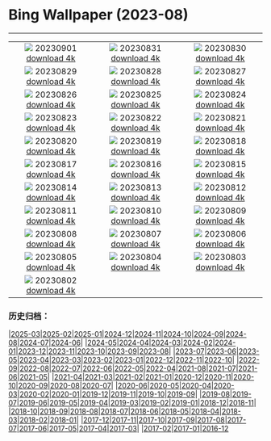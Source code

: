 # Bing Wallpaper (2023-08)
**************
| | | |
| :----: | :----: | :----: |
| ![](https://www.bing.com/th?id=OHR.IronwoodCactus_EN-US2823371711_1920x1080.jpg) 20230901 [download 4k](https://www.bing.com/th?id=OHR.IronwoodCactus_EN-US2823371711_UHD.jpg) | ![](https://www.bing.com/th?id=OHR.NingalooShark_EN-US2673625094_1920x1080.jpg) 20230831 [download 4k](https://www.bing.com/th?id=OHR.NingalooShark_EN-US2673625094_UHD.jpg) | ![](https://www.bing.com/th?id=OHR.TetonBison_EN-US5358590688_1920x1080.jpg) 20230830 [download 4k](https://www.bing.com/th?id=OHR.TetonBison_EN-US5358590688_UHD.jpg) |
| ![](https://www.bing.com/th?id=OHR.DubrovnikHarbor_EN-US2498064362_1920x1080.jpg) 20230829 [download 4k](https://www.bing.com/th?id=OHR.DubrovnikHarbor_EN-US2498064362_UHD.jpg) | ![](https://www.bing.com/th?id=OHR.JejuIsland_EN-US2402698261_1920x1080.jpg) 20230828 [download 4k](https://www.bing.com/th?id=OHR.JejuIsland_EN-US2402698261_UHD.jpg) | ![](https://www.bing.com/th?id=OHR.MuseumIsland_EN-US2197808554_1920x1080.jpg) 20230827 [download 4k](https://www.bing.com/th?id=OHR.MuseumIsland_EN-US2197808554_UHD.jpg) |
| ![](https://www.bing.com/th?id=OHR.YellowstoneFalls_EN-US1964232839_1920x1080.jpg) 20230826 [download 4k](https://www.bing.com/th?id=OHR.YellowstoneFalls_EN-US1964232839_UHD.jpg) | ![](https://www.bing.com/th?id=OHR.SharkFinCove_EN-US1070740515_1920x1080.jpg) 20230825 [download 4k](https://www.bing.com/th?id=OHR.SharkFinCove_EN-US1070740515_UHD.jpg) | ![](https://www.bing.com/th?id=OHR.SkogafossWaterfall_EN-US0919190171_1920x1080.jpg) 20230824 [download 4k](https://www.bing.com/th?id=OHR.SkogafossWaterfall_EN-US0919190171_UHD.jpg) |
| ![](https://www.bing.com/th?id=OHR.TunisiaAmphitheatre_EN-US0644159608_1920x1080.jpg) 20230823 [download 4k](https://www.bing.com/th?id=OHR.TunisiaAmphitheatre_EN-US0644159608_UHD.jpg) | ![](https://www.bing.com/th?id=OHR.EmeraldLakeYukon_EN-US0522450551_1920x1080.jpg) 20230822 [download 4k](https://www.bing.com/th?id=OHR.EmeraldLakeYukon_EN-US0522450551_UHD.jpg) | ![](https://www.bing.com/th?id=OHR.StartPointLight_EN-US0323042936_1920x1080.jpg) 20230821 [download 4k](https://www.bing.com/th?id=OHR.StartPointLight_EN-US0323042936_UHD.jpg) |
| ![](https://www.bing.com/th?id=OHR.CameraSquirrel_EN-US0174540169_1920x1080.jpg) 20230820 [download 4k](https://www.bing.com/th?id=OHR.CameraSquirrel_EN-US0174540169_UHD.jpg) | ![](https://www.bing.com/th?id=OHR.AvatarMountain_EN-US0084042494_1920x1080.jpg) 20230819 [download 4k](https://www.bing.com/th?id=OHR.AvatarMountain_EN-US0084042494_UHD.jpg) | ![](https://www.bing.com/th?id=OHR.SequoiaSunlight_EN-US6214316930_1920x1080.jpg) 20230818 [download 4k](https://www.bing.com/th?id=OHR.SequoiaSunlight_EN-US6214316930_UHD.jpg) |
| ![](https://www.bing.com/th?id=OHR.KeyWestBridge_EN-US9752501933_1920x1080.jpg) 20230817 [download 4k](https://www.bing.com/th?id=OHR.KeyWestBridge_EN-US9752501933_UHD.jpg) | ![](https://www.bing.com/th?id=OHR.TaorminaSquare_EN-US9553838481_1920x1080.jpg) 20230816 [download 4k](https://www.bing.com/th?id=OHR.TaorminaSquare_EN-US9553838481_UHD.jpg) | ![](https://www.bing.com/th?id=OHR.GeckoLeaf_EN-US4138920498_1920x1080.jpg) 20230815 [download 4k](https://www.bing.com/th?id=OHR.GeckoLeaf_EN-US4138920498_UHD.jpg) |
| ![](https://www.bing.com/th?id=OHR.PerseidsOregon_EN-US9307597393_1920x1080.jpg) 20230814 [download 4k](https://www.bing.com/th?id=OHR.PerseidsOregon_EN-US9307597393_UHD.jpg) | ![](https://www.bing.com/th?id=OHR.ThreeElephants_EN-US3930300492_1920x1080.jpg) 20230813 [download 4k](https://www.bing.com/th?id=OHR.ThreeElephants_EN-US3930300492_UHD.jpg) | ![](https://www.bing.com/th?id=OHR.JupiterArtland_EN-US8317170258_1920x1080.jpg) 20230812 [download 4k](https://www.bing.com/th?id=OHR.JupiterArtland_EN-US8317170258_UHD.jpg) |
| ![](https://www.bing.com/th?id=OHR.WorldLionDay_EN-US3311213683_1920x1080.jpg) 20230811 [download 4k](https://www.bing.com/th?id=OHR.WorldLionDay_EN-US3311213683_UHD.jpg) | ![](https://www.bing.com/th?id=OHR.BathurstArt_EN-US3084378813_1920x1080.jpg) 20230810 [download 4k](https://www.bing.com/th?id=OHR.BathurstArt_EN-US3084378813_UHD.jpg) | ![](https://www.bing.com/th?id=OHR.InfinityTaipei_EN-US3008697284_1920x1080.jpg) 20230809 [download 4k](https://www.bing.com/th?id=OHR.InfinityTaipei_EN-US3008697284_UHD.jpg) |
| ![](https://www.bing.com/th?id=OHR.BodieNC_EN-US2693689463_1920x1080.jpg) 20230808 [download 4k](https://www.bing.com/th?id=OHR.BodieNC_EN-US2693689463_UHD.jpg) | ![](https://www.bing.com/th?id=OHR.NaganoPond_EN-US2600828175_1920x1080.jpg) 20230807 [download 4k](https://www.bing.com/th?id=OHR.NaganoPond_EN-US2600828175_UHD.jpg) | ![](https://www.bing.com/th?id=OHR.AtlanticPuffin_EN-US6337041297_1920x1080.jpg) 20230806 [download 4k](https://www.bing.com/th?id=OHR.AtlanticPuffin_EN-US6337041297_UHD.jpg) |
| ![](https://www.bing.com/th?id=OHR.GothicRuins_EN-US2341737381_1920x1080.jpg) 20230805 [download 4k](https://www.bing.com/th?id=OHR.GothicRuins_EN-US2341737381_UHD.jpg) | ![](https://www.bing.com/th?id=OHR.ZelenciSprings_EN-US2246293953_1920x1080.jpg) 20230804 [download 4k](https://www.bing.com/th?id=OHR.ZelenciSprings_EN-US2246293953_UHD.jpg) | ![](https://www.bing.com/th?id=OHR.CapitolButte_EN-US2124222699_1920x1080.jpg) 20230803 [download 4k](https://www.bing.com/th?id=OHR.CapitolButte_EN-US2124222699_UHD.jpg) |
| ![](https://www.bing.com/th?id=OHR.DenaliClimber_EN-US1974827525_1920x1080.jpg) 20230802 [download 4k](https://www.bing.com/th?id=OHR.DenaliClimber_EN-US1974827525_UHD.jpg) |  |  |

### 历史归档：

|[2025-03](bing/2025-03/2025-03.md)|[2025-02](bing/2025-02/2025-02.md)|[2025-01](bing/2025-01/2025-01.md)|[2024-12](bing/2024-12/2024-12.md)|[2024-11](bing/2024-11/2024-11.md)|[2024-10](bing/2024-10/2024-10.md)|[2024-09](bing/2024-09/2024-09.md)|[2024-08](bing/2024-08/2024-08.md)|[2024-07](bing/2024-07/2024-07.md)|[2024-06](bing/2024-06/2024-06.md)|
|[2024-05](bing/2024-05/2024-05.md)|[2024-04](bing/2024-04/2024-04.md)|[2024-03](bing/2024-03/2024-03.md)|[2024-02](bing/2024-02/2024-02.md)|[2024-01](bing/2024-01/2024-01.md)|[2023-12](bing/2023-12/2023-12.md)|[2023-11](bing/2023-11/2023-11.md)|[2023-10](bing/2023-10/2023-10.md)|[2023-09](bing/2023-09/2023-09.md)|[2023-08](bing/2023-08/2023-08.md)|
|[2023-07](bing/2023-07/2023-07.md)|[2023-06](bing/2023-06/2023-06.md)|[2023-05](bing/2023-05/2023-05.md)|[2023-04](bing/2023-04/2023-04.md)|[2023-03](bing/2023-03/2023-03.md)|[2023-02](bing/2023-02/2023-02.md)|[2023-01](bing/2023-01/2023-01.md)|[2022-12](bing/2022-12/2022-12.md)|[2022-11](bing/2022-11/2022-11.md)|[2022-10](bing/2022-10/2022-10.md)|
|[2022-09](bing/2022-09/2022-09.md)|[2022-08](bing/2022-08/2022-08.md)|[2022-07](bing/2022-07/2022-07.md)|[2022-06](bing/2022-06/2022-06.md)|[2022-05](bing/2022-05/2022-05.md)|[2022-04](bing/2022-04/2022-04.md)|[2021-08](bing/2021-08/2021-08.md)|[2021-07](bing/2021-07/2021-07.md)|[2021-06](bing/2021-06/2021-06.md)|[2021-05](bing/2021-05/2021-05.md)|
|[2021-04](bing/2021-04/2021-04.md)|[2021-03](bing/2021-03/2021-03.md)|[2021-02](bing/2021-02/2021-02.md)|[2021-01](bing/2021-01/2021-01.md)|[2020-12](bing/2020-12/2020-12.md)|[2020-11](bing/2020-11/2020-11.md)|[2020-10](bing/2020-10/2020-10.md)|[2020-09](bing/2020-09/2020-09.md)|[2020-08](bing/2020-08/2020-08.md)|[2020-07](bing/2020-07/2020-07.md)|
|[2020-06](bing/2020-06/2020-06.md)|[2020-05](bing/2020-05/2020-05.md)|[2020-04](bing/2020-04/2020-04.md)|[2020-03](bing/2020-03/2020-03.md)|[2020-02](bing/2020-02/2020-02.md)|[2020-01](bing/2020-01/2020-01.md)|[2019-12](bing/2019-12/2019-12.md)|[2019-11](bing/2019-11/2019-11.md)|[2019-10](bing/2019-10/2019-10.md)|[2019-09](bing/2019-09/2019-09.md)|
|[2019-08](bing/2019-08/2019-08.md)|[2019-07](bing/2019-07/2019-07.md)|[2019-06](bing/2019-06/2019-06.md)|[2019-05](bing/2019-05/2019-05.md)|[2019-04](bing/2019-04/2019-04.md)|[2019-03](bing/2019-03/2019-03.md)|[2019-02](bing/2019-02/2019-02.md)|[2019-01](bing/2019-01/2019-01.md)|[2018-12](bing/2018-12/2018-12.md)|[2018-11](bing/2018-11/2018-11.md)|
|[2018-10](bing/2018-10/2018-10.md)|[2018-09](bing/2018-09/2018-09.md)|[2018-08](bing/2018-08/2018-08.md)|[2018-07](bing/2018-07/2018-07.md)|[2018-06](bing/2018-06/2018-06.md)|[2018-05](bing/2018-05/2018-05.md)|[2018-04](bing/2018-04/2018-04.md)|[2018-03](bing/2018-03/2018-03.md)|[2018-02](bing/2018-02/2018-02.md)|[2018-01](bing/2018-01/2018-01.md)|
|[2017-12](bing/2017-12/2017-12.md)|[2017-11](bing/2017-11/2017-11.md)|[2017-10](bing/2017-10/2017-10.md)|[2017-09](bing/2017-09/2017-09.md)|[2017-08](bing/2017-08/2017-08.md)|[2017-07](bing/2017-07/2017-07.md)|[2017-06](bing/2017-06/2017-06.md)|[2017-05](bing/2017-05/2017-05.md)|[2017-04](bing/2017-04/2017-04.md)|[2017-03](bing/2017-03/2017-03.md)|
|[2017-02](bing/2017-02/2017-02.md)|[2017-01](bing/2017-01/2017-01.md)|[2016-12](bing/2016-12/2016-12.md)